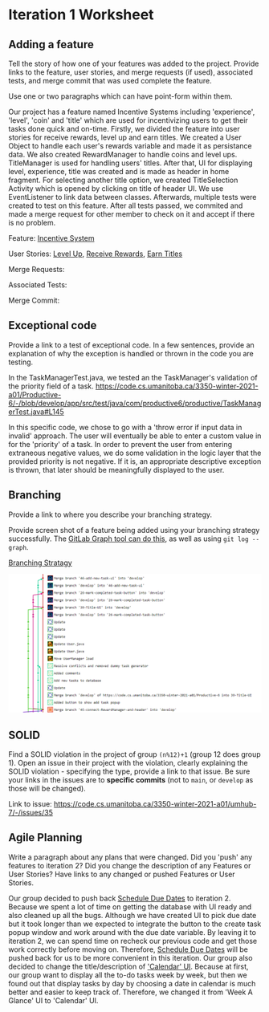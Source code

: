 Iteration 1 Worksheet
=====================

Adding a feature
-----------------

Tell the story of how one of your features was added to the project.
Provide links to the
feature, user stories, and merge requests (if used), associated tests, and merge commit
that was used complete the feature.

Use one or two paragraphs which can have point-form within them.

Our project has a feature named Incentive Systems including 'experience', 'level', 'coin' and 'title' which are used for incentivizing users
to get their tasks done quick and on-time. Firstly, we divided the feature into user stories for receive rewards, level up and earn titles.
We created a User Object to handle each user's rewards variable and made it as persistance data. We also created RewardManager to handle coins
and level ups. TitleManager is used for handling users' titles. After that, UI for displaying level, experience, title was created and is made as
header in home fragment. For selecting another title option, we created TitleSelection Activity which is opened by clicking on title of header UI.
We use EventListener to link data between classes. Afterwards, multiple tests were created to test on this feature. After all tests passed, we commited
and made a merge request for other member to check on it and accept if there is no problem.

Feature: [Incentive System](#7)

User Stories: [Level Up](#17), [Receive Rewards](#16), [Earn Titles](#18)

Merge Requests:

Associated Tests:

Merge Commit:

Exceptional code
----------------

Provide a link to a test of exceptional code. In a few sentences,
provide an explanation of why the exception is handled or thrown
in the code you are testing.

In the TaskManagerTest.java, we tested an the TaskManager's validation of the priority
field of a task.
https://code.cs.umanitoba.ca/3350-winter-2021-a01/Productive-6/-/blob/develop/app/src/test/java/com/productive6/productive/TaskManagerTest.java#L145

In this specific code, we chose to go with a 'throw error if input data in invalid' approach.
The user will eventually be able to enter a custom value in for the 'priority' of a task.
In order to prevent the user from entering extraneous negative values, we do some validation in the logic layer
that the provided priority is not negative. If it is, an appropriate descriptive exception is thrown, that
later should be meaningfully displayed to the user.

Branching
----------

Provide a link to where you describe your branching strategy.

Provide screen shot of a feature being added using your branching strategy
successfully. The [GitLab Graph tool can do this](https://code.cs.umanitoba.ca/comp3350-summer2019/cook-eBook/-/network/develop),
as well as using `git log --graph`.

[Branching Stratagy](BranchingStratagy.md)

![Picture of git graph](Branching.png)

SOLID
-----

Find a SOLID violation in the project of group `(n%12)+1` (group 12 does group 1).
Open an issue in their project with the violation,
clearly explaining the SOLID violation - specifying the type, provide a link to that issue. Be sure
your links in the issues are to **specific commits** (not to `main`, or `develop` as those will be changed).

Link to issue:
https://code.cs.umanitoba.ca/3350-winter-2021-a01/umhub-7/-/issues/35

Agile Planning
--------------

Write a paragraph about any plans that were changed. Did you
'push' any features to iteration 2? Did you change the description
of any Features or User Stories? Have links to any changed or pushed Features
or User Stories.

Our group decided to push back [Schedule Due Dates](#19) to iteration 2. Because we spent a lot of time on getting the database with UI ready
and also cleaned up all the bugs. Although we have created UI to pick due date but it took longer than we expected to integrate the button
to the create task popup window and work around with the due date variable. By leaving it to iteration 2, we can spend time on recheck our previous code
and get those work correctly before moving on. Therefore, [Schedule Due Dates](#19) will be pushed back for us to be more convenient in this iteration.
Our group also decided to change the title/description of ['Calendar' UI](#27). Because at first, our group want to display all the to-do tasks week by week,
but then we found out that display tasks by day by choosing a date in calendar is much better and easier to keep track of. Therefore, we changed it from
'Week A Glance' UI to 'Calendar' UI.